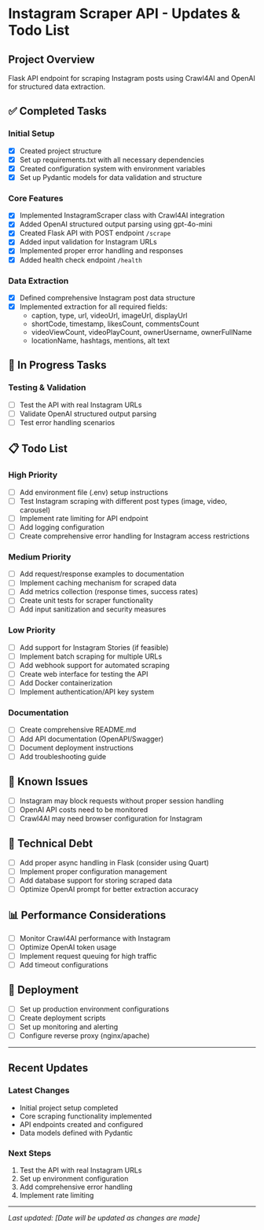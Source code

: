 # Instagram Scraper API - Updates & Todo List

## Project Overview
Flask API endpoint for scraping Instagram posts using Crawl4AI and OpenAI for structured data extraction.

## ✅ Completed Tasks

### Initial Setup
- [x] Created project structure
- [x] Set up requirements.txt with all necessary dependencies
- [x] Created configuration system with environment variables
- [x] Set up Pydantic models for data validation and structure

### Core Features
- [x] Implemented InstagramScraper class with Crawl4AI integration
- [x] Added OpenAI structured output parsing using gpt-4o-mini
- [x] Created Flask API with POST endpoint `/scrape`
- [x] Added input validation for Instagram URLs
- [x] Implemented proper error handling and responses
- [x] Added health check endpoint `/health`

### Data Extraction
- [x] Defined comprehensive Instagram post data structure
- [x] Implemented extraction for all required fields:
  - caption, type, url, videoUrl, imageUrl, displayUrl
  - shortCode, timestamp, likesCount, commentsCount
  - videoViewCount, videoPlayCount, ownerUsername, ownerFullName
  - locationName, hashtags, mentions, alt text

## 🔄 In Progress Tasks

### Testing & Validation
- [ ] Test the API with real Instagram URLs
- [ ] Validate OpenAI structured output parsing
- [ ] Test error handling scenarios

## 📋 Todo List

### High Priority
- [ ] Add environment file (.env) setup instructions
- [ ] Test Instagram scraping with different post types (image, video, carousel)
- [ ] Implement rate limiting for API endpoint
- [ ] Add logging configuration
- [ ] Create comprehensive error handling for Instagram access restrictions

### Medium Priority
- [ ] Add request/response examples to documentation
- [ ] Implement caching mechanism for scraped data
- [ ] Add metrics collection (response times, success rates)
- [ ] Create unit tests for scraper functionality
- [ ] Add input sanitization and security measures

### Low Priority
- [ ] Add support for Instagram Stories (if feasible)
- [ ] Implement batch scraping for multiple URLs
- [ ] Add webhook support for automated scraping
- [ ] Create web interface for testing the API
- [ ] Add Docker containerization
- [ ] Implement authentication/API key system

### Documentation
- [ ] Create comprehensive README.md
- [ ] Add API documentation (OpenAPI/Swagger)
- [ ] Document deployment instructions
- [ ] Add troubleshooting guide

## 🐛 Known Issues
- [ ] Instagram may block requests without proper session handling
- [ ] OpenAI API costs need to be monitored
- [ ] Crawl4AI may need browser configuration for Instagram

## 🔧 Technical Debt
- [ ] Add proper async handling in Flask (consider using Quart)
- [ ] Implement proper configuration management
- [ ] Add database support for storing scraped data
- [ ] Optimize OpenAI prompt for better extraction accuracy

## 📊 Performance Considerations
- [ ] Monitor Crawl4AI performance with Instagram
- [ ] Optimize OpenAI token usage
- [ ] Implement request queuing for high traffic
- [ ] Add timeout configurations

## 🚀 Deployment
- [ ] Set up production environment configurations
- [ ] Create deployment scripts
- [ ] Set up monitoring and alerting
- [ ] Configure reverse proxy (nginx/apache)

---

## Recent Updates

### Latest Changes
- Initial project setup completed
- Core scraping functionality implemented
- API endpoints created and configured
- Data models defined with Pydantic

### Next Steps
1. Test the API with real Instagram URLs
2. Set up environment configuration
3. Add comprehensive error handling
4. Implement rate limiting

---

*Last updated: [Date will be updated as changes are made]* 